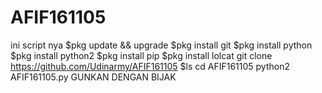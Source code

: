 # AFIF161105
ini script nya
$pkg update && upgrade
$pkg install git
$pkg install python
$pkg install python2
$pkg install pip
$pkg install lolcat
git clone https://github.com/Udinarmy/AFIF161105
$ls
cd AFIF161105
python2 AFIF161105.py
GUNKAN DENGAN BIJAK
